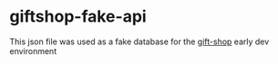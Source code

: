 # giftshop-fake-api

This json file was used as a fake database for the [gift-shop](https://github.com/inci90/gift-shop) early dev environment
